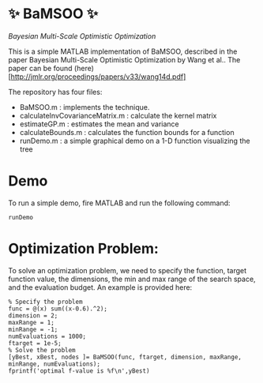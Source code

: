 # :sparkles: BaMSOO :sparkles:
_Bayesian Multi-Scale Optimistic Optimization_

This is a simple MATLAB implementation of BaMSOO, described in the paper Bayesian Multi-Scale Optimistic Optimization by Wang et al.. 
The paper can be found (here)[http://jmlr.org/proceedings/papers/v33/wang14d.pdf]


The repository has four files:
* BaMSOO.m : implements the technique.
* calculateInvCovarianceMatrix.m : calculate the kernel matrix
* estimateGP.m : estimates the mean and variance
* calculateBounds.m : calculates the function bounds for a function
* runDemo.m : a simple graphical demo on a 1-D function visualizing the tree

# Demo
To run a simple demo, fire MATLAB and run the following command:
~~~
runDemo
~~~

# Optimization Problem:
To solve an optimization problem, we need to specify the function, target function value, the dimensions, the min and max range of the search space, and the evaluation budget.
An example is provided here:
~~~
% Specify the problem
func = @(x) sum((x-0.6).^2);
dimension = 2;
maxRange = 1;
minRange = -1;
numEvaluations = 1000;
ftarget = 1e-5;
% Solve the problem
[yBest, xBest, nodes ]= BaMSOO(func, ftarget, dimension, maxRange, minRange, numEvaluations);
fprintf('optimal f-value is %f\n',yBest)
~~~
